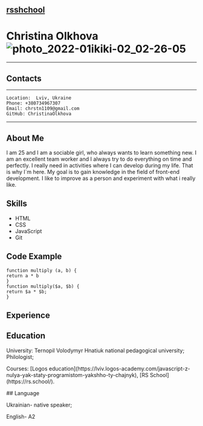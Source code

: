 [rsshchool](https://github.com/ChristinaOlkhova)
---
# Christina Olkhova ![photo_2022-01ikiki-02_02-26-05](https://user-images.githubusercontent.com/96049884/147863100-77ec4812-f73a-4e0d-90e6-d944e6552140.jpg)



---
## Contacts
---
```
Location:  Lviv, Ukraine
Phone: +380734967307
Email: chrstn1109@gmail.com
GitHub: ChristinaOlkhova
```
---
## About Me
I am 25 and I am a sociable girl, who always wants to learn something new. I am an excellent team worker and I always try to do everything on time and perfectly.  I really need in activities where I can develop during my life. That is why I`m here. My goal is to gain knowledge in the field of front-end development. I like to improve as a person and experiment with what i really like.

## Skills
* HTML
* CSS
* JavaScript
* Git
## Code Example
~~~
function multiply (a, b) {
return a * b
}
function multiply($a, $b) {
return $a * $b;
}
~~~
## Experience
## Education
 University: Ternopil Volodymyr Hnatiuk national pedagogical university; Philologist;
 <p>Courses: [Logos education](https://lviv.logos-academy.com/javascript-z-nulya-yak-staty-programistom-yakshho-ty-chajnyk), [RS School](https://rs.school/).</p>
## Language
 <p>Ukrainian-  native speaker;</p>
 <p>English- A2</p>

